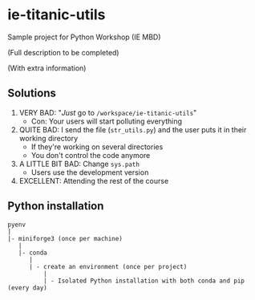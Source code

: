 # ie-titanic-utils
Sample project for Python Workshop (IE MBD)

(Full description to be completed)

(With extra information)

## Solutions

1. VERY BAD: "*Just* go to `/workspace/ie-titanic-utils`"
   - Con: Your users will start polluting everything
2. QUITE BAD: I send the file (`str_utils.py`) and the user puts it in their working directory
   - If they're working on several directories
   - You don't control the code anymore
3. A LITTLE BIT BAD: Change `sys.path`
   - Users use the development version
4. EXCELLENT: Attending the rest of the course

## Python installation

```
pyenv
|
|- miniforge3 (once per machine)
   |
   |- conda
      |
      | - create an environment (once per project)
          |
          | - Isolated Python installation with both conda and pip (every day)
```
